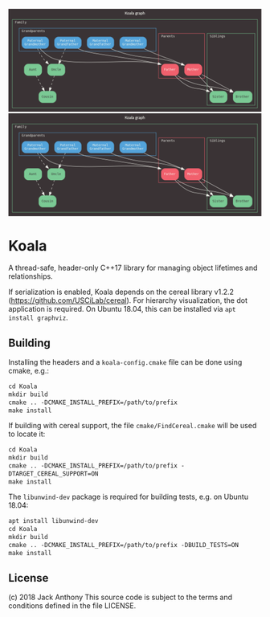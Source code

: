 ![Graph example](./screenshots/graph.svg)
<img src="./screenshots/graph.svg">

# Koala

A thread-safe, header-only C++17 library for managing object lifetimes and relationships.

If serialization is enabled, Koala depends on the cereal library v1.2.2 (https://github.com/USCiLab/cereal). For hierarchy visualization, the  dot application is required. On Ubuntu 18.04, this can be installed via `apt install graphviz`.

## Building
Installing the headers and a `koala-config.cmake` file can be done using cmake, e.g.:
```
cd Koala
mkdir build
cmake .. -DCMAKE_INSTALL_PREFIX=/path/to/prefix
make install
```

If building with cereal support, the file `cmake/FindCereal.cmake` will be used to locate it:
```
cd Koala
mkdir build
cmake .. -DCMAKE_INSTALL_PREFIX=/path/to/prefix -DTARGET_CEREAL_SUPPORT=ON
make install
```

The `libunwind-dev` package is required for building tests, e.g. on Ubuntu 18.04:
```
apt install libunwind-dev
cd Koala
mkdir build
cmake .. -DCMAKE_INSTALL_PREFIX=/path/to/prefix -DBUILD_TESTS=ON
make install
```

## License
(c) 2018 Jack Anthony
This source code is subject to the terms and conditions defined in the file LICENSE.